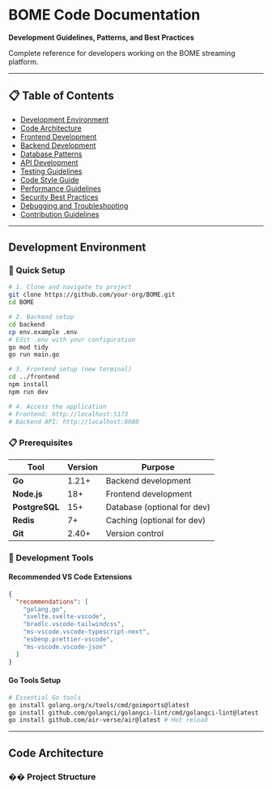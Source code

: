 # BOME Code Documentation

**Development Guidelines, Patterns, and Best Practices**

Complete reference for developers working on the BOME streaming platform.

---

## 📋 Table of Contents

- [Development Environment](#development-environment)
- [Code Architecture](#code-architecture)
- [Frontend Development](#frontend-development)
- [Backend Development](#backend-development)
- [Database Patterns](#database-patterns)
- [API Development](#api-development)
- [Testing Guidelines](#testing-guidelines)
- [Code Style Guide](#code-style-guide)
- [Performance Guidelines](#performance-guidelines)
- [Security Best Practices](#security-best-practices)
- [Debugging and Troubleshooting](#debugging-and-troubleshooting)
- [Contribution Guidelines](#contribution-guidelines)

---

## Development Environment

### 🚀 Quick Setup

```bash
# 1. Clone and navigate to project
git clone https://github.com/your-org/BOME.git
cd BOME

# 2. Backend setup
cd backend
cp env.example .env
# Edit .env with your configuration
go mod tidy
go run main.go

# 3. Frontend setup (new terminal)
cd ../frontend
npm install
npm run dev

# 4. Access the application
# Frontend: http://localhost:5173
# Backend API: http://localhost:8080
```

### 📋 Prerequisites

| Tool | Version | Purpose |
|------|---------|---------|
| **Go** | 1.21+ | Backend development |
| **Node.js** | 18+ | Frontend development |
| **PostgreSQL** | 15+ | Database (optional for dev) |
| **Redis** | 7+ | Caching (optional for dev) |
| **Git** | 2.40+ | Version control |

### 🔧 Development Tools

#### Recommended VS Code Extensions
```json
{
  "recommendations": [
    "golang.go",
    "svelte.svelte-vscode",
    "bradlc.vscode-tailwindcss",
    "ms-vscode.vscode-typescript-next",
    "esbenp.prettier-vscode",
    "ms-vscode.vscode-json"
  ]
}
```

#### Go Tools Setup
```bash
# Essential Go tools
go install golang.org/x/tools/cmd/goimports@latest
go install github.com/golangci/golangci-lint/cmd/golangci-lint@latest
go install github.com/air-verse/air@latest # Hot reload
```

---

## Code Architecture

### ��️ Project Structure 